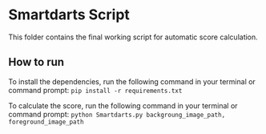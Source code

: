 # Smartdarts Script 
This folder contains the final working script for automatic score calculation. 

## How to run
To install the dependencies, run the following command in your terminal or command prompt:
```pip install -r requirements.txt```

To calculate the score, run the following command in your terminal or command prompt:
```python Smartdarts.py backgroung_image_path, foreground_image_path```


